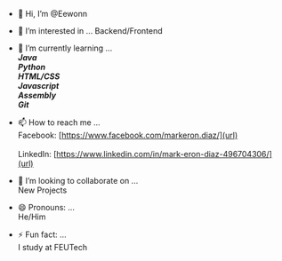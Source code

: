 - 👋 Hi, I’m @Eewonn

- 👀 I’m interested in ...
  Backend/Frontend
     
- 🌱 I’m currently learning ...
  <br>***Java***
  <br>***Python***
  <br>***HTML/CSS***
  <br>***Javascript***
  <br>***Assembly***
  <br>***Git***
     
- 📫 How to reach me ...
  <br>Facebook: [https://www.facebook.com/markeron.diaz/](url)</br>
  <br>LinkedIn: [https://www.linkedin.com/in/mark-eron-diaz-496704306/](url)</br>
  
- 💞️ I’m looking to collaborate on ...
  <br>New Projects</br>
  
- 😄 Pronouns: ...
  <br>He/Him</br>
  
- ⚡ Fun fact: ...
  <br>I study at FEUTech</br>

<!---
Eewonn/Eewonn is a ✨ special ✨ repository because its `README.md` (this file) appears on your GitHub profile.
You can click the Preview link to take a look at your changes.
--->
